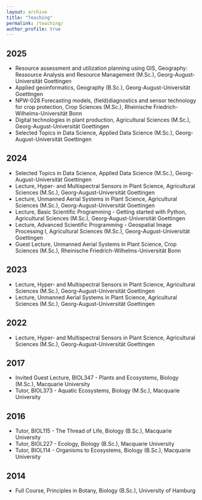 ```yaml
---
layout: archive
title: "Teaching"
permalink: /teaching/
author_profile: true
---
```

## 2025

- Resource assessment and utilization planning using GIS, Geography: Ressource Analysis and Resource Management (M.Sc.), Georg-August-Universität Goettingen
- Applied geoinformatics, Geography (B.Sc.), Georg-August-Universität Goettingen
- NPW-028 Forecasting models, (field)diagnostics and sensor technology for crop protection, Crop Sciences (M.Sc.), Rheinische Friedrich-Wilhelms-Universität Bonn
- Digital technologies in plant production, Agricultural Sciences (M.Sc.), Georg-August-Universität Goettingen
- Selected Topics in Data Science, Applied Data Science (M.Sc.), Georg-August-Universität Goettingen

## 2024

- Selected Topics in Data Science, Applied Data Science (M.Sc.), Georg-August-Universität Goettingen
- Lecture, Hyper- and Multispectral Sensors in Plant Science, Agricultural Sciences (M.Sc.), Georg-August-Universität Goettingen
- Lecture, Unmanned Aerial Systems in Plant Science, Agricultural Sciences (M.Sc.), Georg-August-Universität Goettingen
- Lecture, Basic Scientific Programming - Getting started with Python, Agricultural Sciences (M.Sc.), Georg-August-Universität Goettingen
- Lecture, Advanced Scientific Programming - Geospatial Image Processing I, Agricultural Sciences (M.Sc.), Georg-August-Universität Goettingen
- Guest Lecture, Unmanned Aerial Systems in Plant Science, Crop Sciences (M.Sc.), Rheinische Friedrich-Wilhelms-Universität Bonn

## 2023

- Lecture, Hyper- and Multispectral Sensors in Plant Science, Agricultural Sciences (M.Sc.), Georg-August-Universität Goettingen
- Lecture, Unmanned Aerial Systems in Plant Science, Agricultural Sciences (M.Sc.), Georg-August-Universität Goettingen

## 2022

- Lecture, Hyper- and Multispectral Sensors in Plant Science, Agricultural Sciences (M.Sc.), Georg-August-Universität Goettingen

## 2017

- Invited Guest Lecture, BIOL347 - Plants and Ecosystems, Biology (M.Sc.), Macquarie University
- Tutor, BIOL373 - Aquatic Ecosystems, Biology (M.Sc.), Macquarie University

## 2016

- Tutor, BIOL115 - The Thread of Life, Biology (B.Sc.), Macquarie University
- Tutor, BIOL227 - Ecology, Biology (B.Sc.), Macquarie University
- Tutor, BIOL114 - Organisms to Ecosystems, Biology (B.Sc.), Macquarie University

## 2014

- Full Course, Principles in Botany, Biology (B.Sc.), University of Hamburg
